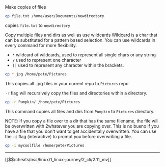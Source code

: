 Make copies of files

``` bash
cp file.txt /home/user/Documents/newdirectory
```

copies `file.txt` to `newdirectory`

Copy multiple files and dirs as well as use wildcards
Wildcard is a char that can be substituted for a pattern based selection. 
You can use wildcards in every command for more flexibility.
- `*` wildcard of wildcards, used to represent all single chars or any string
- `?` used to represent one character
- `[]` used to represent any character within the brackets.

``` bash
cp *.jpg /home/pete/Pictures
```

This copies all .jpg files in your current repo to `Pictures` repo

`-r` flag will recursively copy the files and directories within a directory.

``` bash
cp -r Pumpkin/ /home/pete/Pictures
```

This command copies all files and dirs from `Pumpkin` to `Pictures` directory. 

NOTE: If you copy a file over to a dir that has the same filename, the file will be overwritten with 2whatever you are copying over. 
This is no bueno if you have a file that you don't want to get accidentally overwritten. 
You can use the `-i` flag (interactive) to prompt you before overwriting a file. 

``` bash
cp -i mycoolfile /home/pete/Pictures
```

---
[[$$$/$cheats/$oss/$linux/1_linux-journey/2_cli/2.11_mv]]